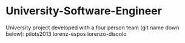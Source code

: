 # University-Software-Engineer

University project developed with a four person team (git name down below):
pilots2013
lorenz-espos
lorenzo-discolo
